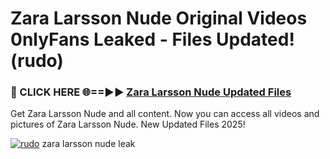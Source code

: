 # Zara Larsson Nude Original Videos 0nlyFans Leaked - Files Updated! (rudo)

<h3>🔴 CLICK HERE 🌐==►► <a href="https://tinyurl.com/5h6xmrr3" rel="nofollow">Zara Larsson Nude Updated Files</a></h3>

Get Zara Larsson Nude and all content. Now you can access all videos and pictures of Zara Larsson Nude. New Updated Files 2025!

[![rudo](https://i.imgur.com/KVD873Z.gif)](https://tinyurl.com/5h6xmrr3)
zara larsson nude leak